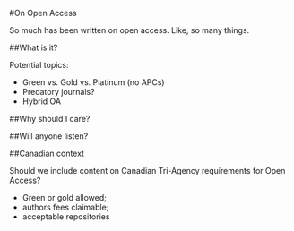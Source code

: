 #On Open Access

So much has been written on open access. Like, so many things. 

##What is it?

Potential topics:

 - Green vs. Gold vs. Platinum (no APCs)
 - Predatory journals?
 - Hybrid OA

##Why should I care? 

##Will anyone listen?

##Canadian context

Should we include content on Canadian Tri-Agency requirements for Open Access?

- Green or gold allowed;
- authors fees claimable;
- acceptable repositories 

